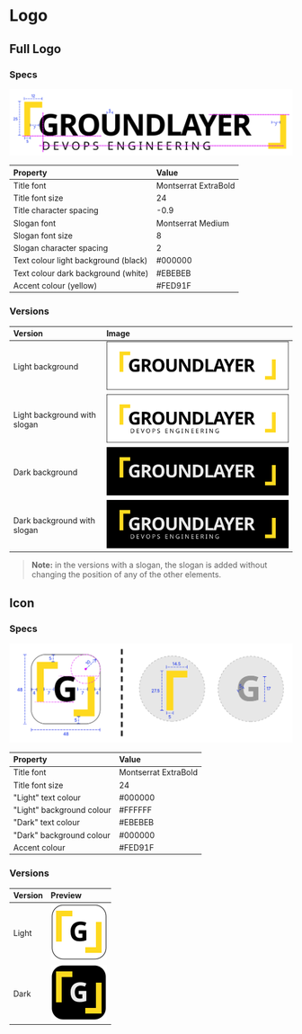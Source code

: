 # Logo

## Full Logo

### Specs

![Spacings and alignments](assets/logo-spacings-and-alignments.svg)

| Property                             | Value                |
|:-------------------------------------|:---------------------|
| Title font                           | Montserrat ExtraBold |
| Title font size                      | 24                   |
| Title character spacing              | -0.9                 |
| Slogan font                          | Montserrat Medium    |
| Slogan font size                     | 8                    |
| Slogan character spacing             | 2                    |
| Text colour light background (black) | #000000              |
| Text colour dark background (white)  | #EBEBEB              |
| Accent colour (yellow)               | #FED91F              |

### Versions

| Version                      | Image                                                       |
|:-----------------------------|:------------------------------------------------------------|
| Light background             | ![Light background](assets/logo-bg-light.svg)                    |
| Light background with slogan | ![Light background with slogan](assets/logo-bg-light-slogan.svg) |
| Dark background              | ![Dark background](assets/logo-bg-dark.svg)                      |
| Dark background with slogan  | ![Dark background with slogan](assets/logo-bg-dark-slogan.svg)   |

> **Note:** in the versions with a slogan, the slogan is added without changing the position of any of the other elements.

## Icon

### Specs

![Spacings and alignments](assets/icon-spacings-and-alignments.svg)

| Property                  | Value                |
|:--------------------------|:---------------------|
| Title font                | Montserrat ExtraBold |
| Title font size           | 24                   |
| "Light" text colour       | #000000              |
| "Light" background colour | #FFFFFF              |
| "Dark" text colour        | #EBEBEB              |
| "Dark" background colour  | #000000              |
| Accent colour             | #FED91F              |

### Versions

| Version | Preview                              |
|:--------|:-------------------------------------|
| Light   | ![Icon light](assets/icon-light.svg) |
| Dark    | ![Icon dark](assets/icon-dark.svg)   |
